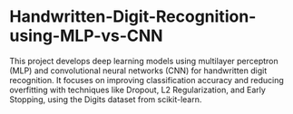 # Handwritten-Digit-Recognition-using-MLP-vs-CNN
This project develops deep learning models using multilayer perceptron (MLP) and convolutional neural networks (CNN) for handwritten digit recognition. It focuses on improving classification accuracy and reducing overfitting with techniques like Dropout, L2 Regularization, and Early Stopping, using the Digits dataset from scikit-learn.
